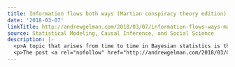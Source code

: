 ```yaml
---
title: Information flows both ways (Martian conspiracy theory edition)
date: '2018-03-07'
linkTitle: http://andrewgelman.com/2018/03/07/information-flows-ways-martian-conspiracy-theory-edition/
source: Statistical Modeling, Causal Inference, and Social Science
description: |-
  <p>A topic that arises from time to time in Bayesian statistics is the desire of analysts to propagate information in one direction, with no backwash, as it were. But the logic of Bayesian inference doesn&#8217;t work that way. If A and B are two uncertain statements, and A tells you something about B, then learning [&#8230;]</p>
  <p>The post <a rel="nofollow" href="http://andrewgelman.com/2018/03/07/information-flows-ways-martian-conspiracy-theory-edition/">Information flows both ways (Martian c
---
```


